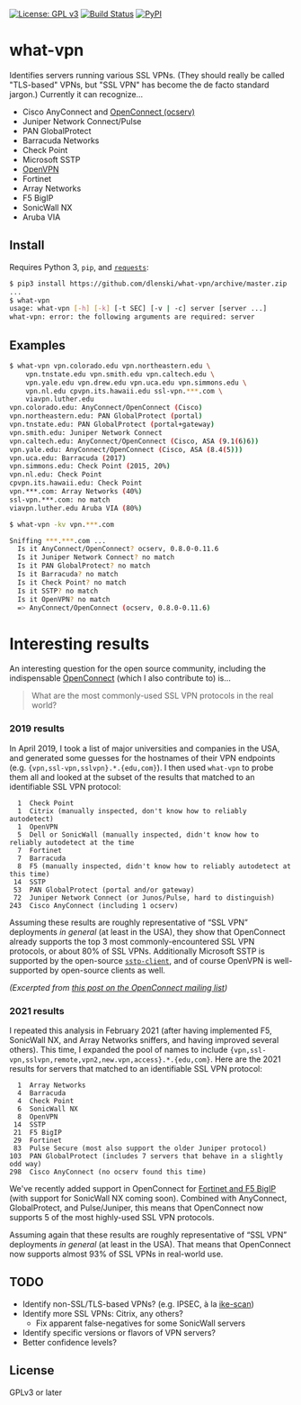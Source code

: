 [![License: GPL v3](https://img.shields.io/badge/License-GPL%20v3-blue.svg)](https://www.gnu.org/licenses/gpl-3.0)
[![Build Status](https://github.com/dlenski/what-vpn/workflows/test_and_release/badge.svg)](https://github.com/dlenski/what-vpn/actions?query=workflow%3Atest_and_release)
[![PyPI](https://img.shields.io/pypi/v/what-vpn.svg)](https://pypi.python.org/pypi/what-vpn)

# what-vpn

Identifies servers running various SSL VPNs. (They should really be called
"TLS-based" VPNs, but "SSL VPN" has become the de facto standard jargon.)
Currently it can recognize…

* Cisco AnyConnect and [OpenConnect (ocserv)](https://ocserv.gitlab.io/www)
* Juniper Network Connect/Pulse
* PAN GlobalProtect
* Barracuda Networks
* Check Point
* Microsoft SSTP
* [OpenVPN](https://openvpn.net/)
* Fortinet
* Array Networks
* F5 BigIP
* SonicWall NX
* Aruba VIA

## Install

Requires Python 3, `pip`, and [`requests`](https://docs.python-requests.org):

```sh
$ pip3 install https://github.com/dlenski/what-vpn/archive/master.zip
...
$ what-vpn
usage: what-vpn [-h] [-k] [-t SEC] [-v | -c] server [server ...]
what-vpn: error: the following arguments are required: server
```

## Examples

```sh
$ what-vpn vpn.colorado.edu vpn.northeastern.edu \
    vpn.tnstate.edu vpn.smith.edu vpn.caltech.edu \
    vpn.yale.edu vpn.drew.edu vpn.uca.edu vpn.simmons.edu \
    vpn.nl.edu cpvpn.its.hawaii.edu ssl-vpn.***.com \
    viavpn.luther.edu
vpn.colorado.edu: AnyConnect/OpenConnect (Cisco)
vpn.northeastern.edu: PAN GlobalProtect (portal)
vpn.tnstate.edu: PAN GlobalProtect (portal+gateway)
vpn.smith.edu: Juniper Network Connect
vpn.caltech.edu: AnyConnect/OpenConnect (Cisco, ASA (9.1(6)6))
vpn.yale.edu: AnyConnect/OpenConnect (Cisco, ASA (8.4(5)))
vpn.uca.edu: Barracuda (2017)
vpn.simmons.edu: Check Point (2015, 20%)
vpn.nl.edu: Check Point
cpvpn.its.hawaii.edu: Check Point
vpn.***.com: Array Networks (40%)
ssl-vpn.***.com: no match
viavpn.luther.edu Aruba VIA (80%)

$ what-vpn -kv vpn.***.com

Sniffing ***.***.com ...
  Is it AnyConnect/OpenConnect? ocserv, 0.8.0-0.11.6
  Is it Juniper Network Connect? no match
  Is it PAN GlobalProtect? no match
  Is it Barracuda? no match
  Is it Check Point? no match
  Is it SSTP? no match
  Is it OpenVPN? no match
  => AnyConnect/OpenConnect (ocserv, 0.8.0-0.11.6)
```

# Interesting results

An interesting question for the open source community, including the indispensable
[OpenConnect](https://www.infradead.org/openconnect) (which I also contribute to) is…

> What are the most commonly-used SSL VPN protocols in the real world?

### 2019 results

In April 2019, I took a list of major universities and companies in the USA, and
generated some guesses for the hostnames of their VPN endpoints
(e.g. `{vpn,ssl-vpn,sslvpn}.*.{edu,com}`). I then used `what-vpn` to probe them all
and looked at the subset of the results that matched to an identifiable SSL
VPN protocol:

```
  1  Check Point
  1  Citrix (manually inspected, don't know how to reliably autodetect)
  1  OpenVPN
  5  Dell or SonicWall (manually inspected, didn't know how to reliably autodetect at the time
  7  Fortinet
  7  Barracuda
  8  F5 (manually inspected, didn't know how to reliably autodetect at this time)
 14  SSTP
 53  PAN GlobalProtect (portal and/or gateway)
 72  Juniper Network Connect (or Junos/Pulse, hard to distinguish)
243  Cisco AnyConnect (including 1 ocserv)
```

Assuming these results are roughly representative of “SSL VPN” deployments
_in general_ (at least in the USA), they show that OpenConnect already supports
the top 3 most commonly-encountered SSL VPN protocols, or about 80% of SSL VPNs.
Additionally Microsoft SSTP is supported by the open-source
[`sstp-client`](http://sstp-client.sourceforge.net),
and of course OpenVPN is well-supported by open-source clients as well.

_(Excerpted from
[this post on the OpenConnect mailing list](https://lists.infradead.org/pipermail/openconnect-devel/2019-April/005335.html))_

### 2021 results

I repeated this analysis in February 2021 (after having implemented F5, SonicWall NX, and Array Networks sniffers, and
having improved several others). This time, I expanded the pool of names to include
`{vpn,ssl-vpn,sslvpn,remote,vpn2,new.vpn,access}.*.{edu,com}`. Here are the 2021 results for servers that matched to
an identifiable SSL VPN protocol:

```
  1  Array Networks
  4  Barracuda
  4  Check Point
  6  SonicWall NX
  8  OpenVPN
 14  SSTP
 21  F5 BigIP
 29  Fortinet
 83  Pulse Secure (most also support the older Juniper protocol)
103  PAN GlobalProtect (includes 7 servers that behave in a slightly odd way)
298  Cisco AnyConnect (no ocserv found this time)
```

We've recently added support in OpenConnect for [Fortinet and F5
BigIP](https://gitlab.com/openconnect/openconnect/-/merge_requests/169)
(with support for SonicWall NX coming soon). Combined with AnyConnect, GlobalProtect,
and Pulse/Juniper, this means that OpenConnect now supports 5 of the most highly-used
SSL VPN protocols.

Assuming again that these results are roughly representative of “SSL VPN” deployments
_in general_ (at least in the USA). That means that OpenConnect now supports almost
93% of SSL VPNs in real-world use.

## TODO

* Identify non-SSL/TLS-based VPNs? (e.g. IPSEC, à la [ike-scan](//github.com/royhills/ike-scan))
* Identify more SSL VPNs: Citrix, any others?
  * Fix apparent false-negatives for some SonicWall servers
* Identify specific versions or flavors of VPN servers?
* Better confidence levels?

## License

GPLv3 or later
